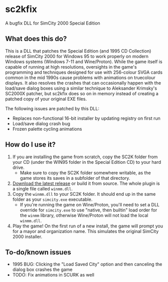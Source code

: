 # sc2kfix
A bugfix DLL for SimCity 2000 Special Edition

## What does this do?
This is a DLL that patches the Special Edition (and 1995 CD Collection) release of SimCity 2000 for Windows 95 to work properly on modern Windows systems (Windows 7-11 and Wine/Proton). While the game itself is capable of running at high resolutions, oversights in the game's programming and techniques designed for use with 256-colour SVGA cards common in the mid 1990s cause problems with animations on truecolour displays. It also resolves the crashes that can occasionally happen with the load/save dialog boxes using a similar technique to Aleksander Krimsky's SC2000X patcher, but sc2kfix does so on in memory instead of creating a patched copy of your original EXE files.

The following issues are patched by this DLL:
* Replaces non-functional 16-bit installer by updating registry on first run
* Load/save dialog crash bug
* Frozen palette cycling animations

## How do I use it?
1. If you are installing the game from scratch, copy the SC2K folder from your CD (under the WIN95 folder in the Special Edition CD) to your hard drive.
   * Make sure to copy the SC2K folder somewhere writable, as the game stores its saves in a subfolder of that directory.
2. [Download the latest release](https://github.com/araxestroy/sc2kfix/releases) or build it from source. The whole plugin is a single file called `winmm.dll`.
3. Copy the `winmm.dll` to your SC2K folder. It should end up in the same folder as your `simcity.exe` executable.
   * If you're running the game on Wine/Proton, you'll need to set a DLL override for `simcity.exe` to use "native, then builtin" load order for the `winmm` library, otherwise Wine/Proton will not load the local `winmm.dll`.
4. Play the game! On the first run of a new install, the game will prompt you for a mayor and organization name. This simulates the original SimCity 2000 installer.


## To-do/known issues
* 1995 BUG: Clicking the "Load Saved City" option and then canceling the dialog box crashes the game
* TODO: Fix animations in SCURK as well

